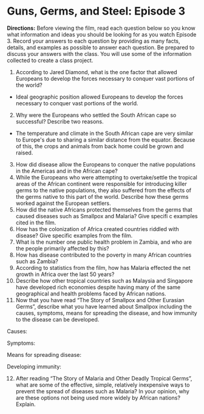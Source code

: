 # Guns, Germs, and Steel: Episode 3

**Directions:** Before viewing the film, read each question below so you know
what information and ideas you should be looking for as you watch Episode 3.
Record your answers to each question by providing as many facts, details, and
examples as possible to answer each question. Be prepared to discuss your
answers with the class. You will use some of the information collected to
create a class project.

1. According to Jared Diamond, what is the one factor that allowed Europeans to
   develop the forces necessary to conquer vast portions of the world?
  * Ideal geographic position allowed Europeans to develop the forces necessary
    to conquer vast portions of the world.
2. Why were the Europeans who settled the South African cape so successful?
   Describe two reasons.
  * The temperature and climate in the South African cape are very similar to
    Europe's due to sharing a similar distance from the equator. Because of
    this, the crops and animals from back home could be grown and raised.
3. How did disease allow the Europeans to conquer the native populations in the
   Americas and in the African cape?
4. While the Europeans who were attempting to overtake/settle the tropical
   areas of the African continent were responsible for introducing killer germs
   to the native populations, they also suffered from the effects of the germs
   native to this part of the world. Describe how these germs worked against
   the European settlers.  
5. How did the native Africans protected themselves from the germs that caused
   diseases such as Smallpox and Malaria? Give specifi c examples cited in the
   film.
6. How has the colonization of Africa created countries riddled with disease?
   Give specific examples from the film. 
7. What is the number one public health problem in Zambia, and who are the
   people primarily affected by this?
8. How has disease contributed to the poverty in many African countries such as
   Zambia?
9. According to statistics from the film, how has Malaria effected the net
   growth in Africa over the last 50 years?
10. Describe how other tropical countries such as Malaysia and Singapore have
    developed rich economies despite having many of the same geographical and
health problems faced by African nations.
11. Now that you have read “The Story of Smallpox and Other Eurasian Germs”,
    describe what you have learned about Smallpox including the causes,
    symptoms, means for spreading the disease, and how immunity to the disease
    can be developed.

Causes:

Symptoms:

Means for spreading disease:

Developing immunity:

12. After reading “The Story of Malaria and Other Deadly Tropical Germs”, what
    are some of the effective, simple, relatively inexpensive ways to prevent
    the spread of diseases such as Malaria? In your opinion, why are these
    options not being used more widely by African nations? Explain.
